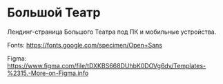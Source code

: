 # Большой Театр

Лендинг-страница Большого Театра под ПК и мобильные устройства.

Fonts:
https://fonts.google.com/specimen/Open+Sans

Figma:
https://www.figma.com/file/tDXKBS668DUhbK0DOVg6dv/Templates-%2315.-More-on-Figma.info

